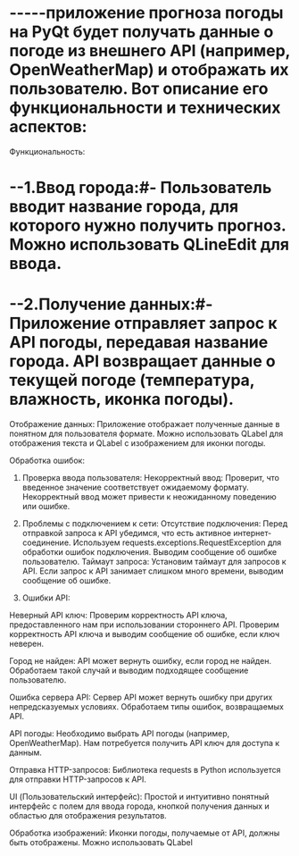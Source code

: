 # -----приложение прогноза погоды на PyQt будет получать данные о погоде из внешнего API (например, OpenWeatherMap) и отображать их пользователю. Вот описание его функциональности и технических аспектов:

Функциональность:

# --1.Ввод города:#- Пользователь вводит название города, для которого нужно получить прогноз. Можно использовать QLineEdit для ввода.

# --2.Получение данных:#- Приложение отправляет запрос к API погоды, передавая название города. API возвращает данные о текущей погоде (температура, влажность, иконка погоды).

Отображение данных: Приложение отображает полученные данные в понятном для пользователя формате. Можно использовать QLabel для отображения текста и QLabel с изображением для иконки погоды.

Обработка ошибок: 
1. Проверка ввода пользователя:
Некорректный ввод: Проверит, что введенное значение соответствует ожидаемому формату. Некорректный ввод может привести к неожиданному поведению или ошибке.

2. Проблемы с подключением к сети:
Отсутствие подключения: Перед отправкой запроса к API убедимся, что есть активное интернет-соединение. Используем requests.exceptions.RequestException для обработки ошибок подключения. Выводим сообщение об ошибке пользователю.
Таймаут запроса: Установим таймаут для запросов к API. Если запрос к API занимает слишком много времени, выводим сообщение об ошибке.

4. Ошибки API:

Неверный API ключ: Проверим корректность API ключа, предоставленного нам при использовании стороннего API. Проверим корректность API ключа и выводим сообщение об ошибке, если ключ неверен.

Город не найден: API может вернуть ошибку, если город не найден. Обработаем такой случай и выводим подходящее сообщение пользователю.

Ошибка сервера API: Сервер API может вернуть ошибку при других непредсказуемых условиях. Обработаем типы ошибок, возвращаемых API.

API погоды: Необходимо выбрать API погоды (например, OpenWeatherMap). Нам потребуется получить API ключ для доступа к данным.

Отправка HTTP-запросов: Библиотека requests в Python используется для отправки HTTP-запросов к API.

UI (Пользовательский интерфейс): Простой и интуитивно понятный интерфейс с полем для ввода города, кнопкой получения данных и областью для отображения результатов.

Обработка изображений: Иконки погоды, получаемые от API, должны быть отображены. Можно использовать QLabel
